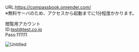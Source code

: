 URL:https://compassbook.onrender.com/    
※無料サーバのため、アクセスから起動までに1分程度かかります。
  
閲覧用アカウント  
ID:test@test.co.jp  
Pass:111111

![Untitled](https://github.com/user-attachments/assets/1c28541a-61ea-4b94-afe8-47b990fcd38b)
